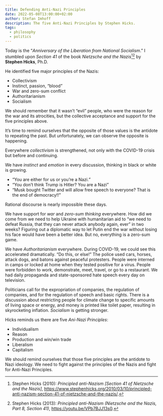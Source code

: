 ```yaml
---
title: Defending Anti-Nazi Principles
date: 2022-05-08T13:00:00+02:00
author: Stefan Imhoff
description: The five Anti-Nazi Principles by Stephen Hicks.
tags:
  - philosophy
  - politics
---
```


Today is the “_Anniversary of the Liberation from National Socialism_.” I stumbled upon _Section 41_ of the book <cite>Nietzsche and the Nazis</cite>[^hicks2010ub][^hicks2013bu] by **Stephen Hicks**, Ph.D.

He identified five major principles of the Nazis:

- Collectivism
- Instinct, passion, “blood”
- War and zero-sum conflict
- Authoritarianism
- Socialism

We should remember that it wasn’t “evil” people, who were the reason for the war and its atrocities, but the collective acceptance and support for the five principles above.

It’s time to remind ourselves that the opposite of those values is the antidote to repeating the past. But unfortunately, we can observe the opposite is happening.

Everywhere _collectivism_ is strengthened, not only with the COVID-19 crisis but before and continuing.

We have _instinct_ and _emotion_ in every discussion, thinking in black or white is growing.

- <q>You are either for us or you’re a Nazi.</q>
- <q>You don’t think Trump is Hitler? You are a Nazi</q>
- <q>Musk bought Twitter and will allow free speech to everyone? That is the end of democracy!!</q>

Rational discourse is nearly impossible these days.

We have support for _war_ and _zero-sum thinking_ everywhere. How did we come from we need to help Ukraine with humanitarian aid to <q>we need to defeat Russia, that they can never attack anybody again, ever</q> in two weeks? Figuring out a diplomatic way to let Putin end the war without losing his face would have been a better idea. But no, everything is a zero-sum game.

We have _Authoritarianism_ everywhere. During COVID-19, we could see this accelerated dramatically. <q>Do this, or else!</q> The police used cars, horses, attack dogs, and batons against peaceful protesters. People were interned in camps or locked at home when they tested positive for a virus. People were forbidden to work, demonstrate, meet, travel, or go to a restaurant. We had daily propaganda and state-sponsored hate speech every day on television.

Politicians call for the expropriation of companies, the regulation of companies, and for the regulation of speech and basic rights. There is a discussion about restricting people for climate change to specific amounts of living space or energy, and money is printed like toilet paper, resulting in skyrocketing inflation. _Socialism_ is getting stronger.

Hicks reminds us there are five <cite>Ani-Nazi Principles</cite>:

- Individualism
- Reason
- Production and win/win trade
- Liberalism
- Capitalism

We should remind ourselves that those five principles are the antidote to Nazi ideology. We need to fight against the principles of the Nazis and fight for Anti-Nazi Principles.

[^hicks2010ub]: Stephen Hicks (2010): _Principled anti-Nazism [Section 41 of Nietzsche and the Nazis]_, <https://www.stephenhicks.org/2010/03/10/principled-anti-nazism-section-41-of-nietzsche-and-the-nazis/>.
[^hicks2013bu]: Stephen Hicks (2013): _Principled anti-Nazism (Nietzsche and the Nazis, Part 8, Section 41)_, <https://youtu.be/VPb7BJJ13s0>.